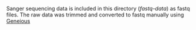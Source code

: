 Sanger sequencing data is included in this directory (*fastq-data*) as fastq files.  The raw data was trimmed and converted to fastq manually using [Geneious](http://www.geneious.com/)